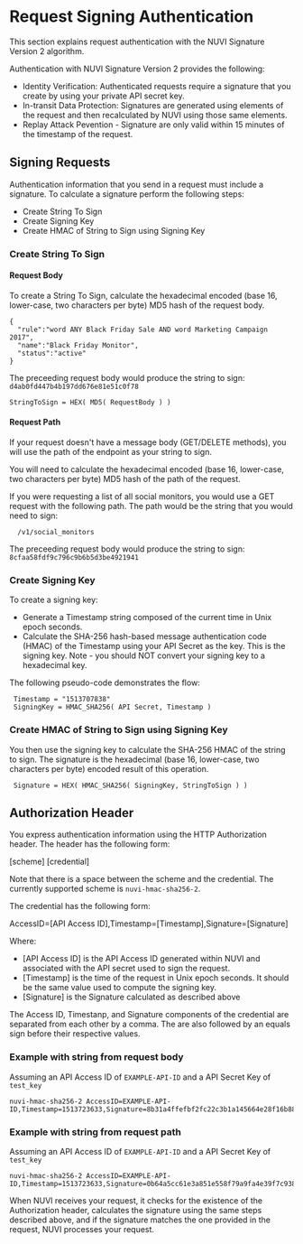 # Request Signing Authentication
This section explains request authentication with the NUVI Signature Version 2 algorithm.

Authentication with NUVI Signature Version 2 provides the following:

- Identity Verification: Authenticated requests require a signature that you create by using your private API secret key.
- In-transit Data Protection: Signatures are generated using elements of the request and then recalculated by NUVI using those same elements.
- Replay Attack Pevention - Signature are only valid within 15 minutes of the timestamp of the request.


## Signing Requests
Authentication information that you send in a request must include a signature. To calculate a signature perform the following steps:
- Create String To Sign
- Create Signing Key
- Create HMAC of String to Sign using Signing Key

### Create String To Sign
#### Request Body
To create a String To Sign, calculate the hexadecimal encoded (base 16, lower-case, two characters per byte) MD5 hash of the request body.

```
{
  "rule":"word ANY Black Friday Sale AND word Marketing Campaign 2017",
  "name":"Black Friday Monitor",
  "status":"active"
}
```

The preceeding request body would produce the string to sign: `d4ab0fd447b4b197dd676e81e51c0f78`

```
StringToSign = HEX( MD5( RequestBody ) )
```

#### Request Path
If your request doesn't have a message body (GET/DELETE methods), you
will use the path of the endpoint as your string to sign.

You will need to calculate the hexadecimal encoded (base 16, lower-case, two characters per byte) MD5 hash of the path of the request.

If you were requesting a list of all social monitors, you would use a
GET request with the following path. The path would be the string that
you would need to sign:

```
  /v1/social_monitors
```

The preceeding request body would produce the string to sign: `8cfaa58fdf9c796c9b6b5d3be4921941`

### Create Signing Key
To create a signing key:
- Generate a Timestamp string composed of the current time in Unix epoch seconds.
- Calculate the SHA-256 hash-based message authentication code (HMAC) of the Timestamp using your API Secret as the key. This is the signing key. Note - you should NOT convert your signing key to a hexadecimal key. 

The following pseudo-code demonstrates the flow:
```
 Timestamp = "1513707838"
 SigningKey = HMAC_SHA256( API Secret, Timestamp )
```

### Create HMAC of String to Sign using Signing Key
You then use the signing key to calculate the SHA-256 HMAC of the string to sign. The signature is the hexadecimal (base 16, lower-case, two characters per byte) encoded result of this operation.

```
 Signature = HEX( HMAC_SHA256( SigningKey, StringToSign ) )
```

## Authorization Header
You express authentication information using the HTTP Authorization header.
The header has the following form:

[scheme] [credential]

Note that there is a space between the scheme and the credential. The currently supported scheme is `nuvi-hmac-sha256-2`.

The credential has the following form:

AccessID=[API Access ID],Timestamp=[Timestamp],Signature=[Signature]

Where:

- [API Access ID] is the API Access ID generated within NUVI and associated with the API secret used to sign the request.
- [Timestamp] is the time of the request in Unix epoch seconds. It should be the same value used to compute the signing key.
- [Signature] is the Signature calculated as described above

The Access ID, Timestanp, and Signature components of the credential are separated from each other by a comma. The are also followed by an equals sign before their respective values.


### Example with string from request body

Assuming an API Access ID of `EXAMPLE-API-ID` and a API Secret Key of `test_key`

```
nuvi-hmac-sha256-2 AccessID=EXAMPLE-API-ID,Timestamp=1513723633,Signature=8b31a4ffefbf2fc22c3b1a145664e28f16b88587f6c75a285706dceca3afee56
```

### Example with string from request path

Assuming an API Access ID of `EXAMPLE-API-ID` and a API Secret Key of `test_key`

```
nuvi-hmac-sha256-2 AccessID=EXAMPLE-API-ID,Timestamp=1513723633,Signature=0b64a5cc61e3a851e558f79a9fa4e39f7c938be88c128307b98311d30658c078
```

When NUVI receives your request, it checks for the existence of the Authorization header, calculates the signature using the same steps described above, and if the signature matches the one provided in the request, NUVI processes your request.
